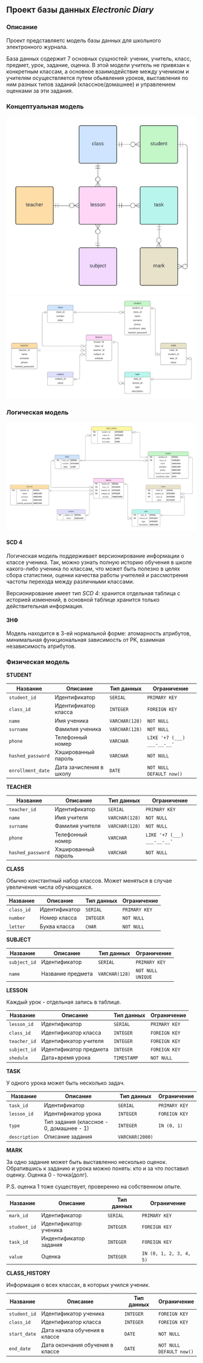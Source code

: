 ## Проект базы данных *Electronic Diary*

### Описание

Проект представляетс модель базы данных для школьного электронного журнала.

База данных содержит 7 основных сущностей: ученик, учитель, класс, предмет, урок, задание, оценка. В этой модели
учитель не привязан к конкретным классам, а основное взаимодействие между учеником и учителям осуществляется путем
обьявления уроков, выставления по ним разных типов заданий (классное/домашнее) и управлением оценками за эти задания.

### Концептуальная модель

![concept](scheme/concept.jpeg)
![concept](scheme/full_concept.jpeg)

### Логическая модель

![concept](scheme/logic.jpeg)

#### SCD 4

Логическая модель поддерживает версионирование информации о классе ученика. Так, можно узнать полную историю обучения
в школе какого-либо ученика по классам, что может быть полезно в целях сбора статистики, оценки качества работы учителей
и рассмотрения частоты перехода между различными классами.

Версионирование имеет тип *SCD 4*: хранится отдельная таблица с историей изменений, в основной таблице хранится только
действительная информация.

#### 3НФ

Модель находится в 3-ей нормальной форме: атомарность атрибутов, минимальная функциональная зависимость от PK,
взаимная независимость атрибутов.

### Физическая модель

**STUDENT**

| Название          | Описание                | Тип данных     | Ограничение                     |
|-------------------|-------------------------|----------------|---------------------------------|
| `student_id`      | Идентификатор           | `SERIAL`       | `PRIMARY KEY`                   |
| `class_id`        | Идентификатор класса    | `INTEGER`      | `FOREIGN KEY`                   |
| `name`            | Имя ученика             | `VARCHAR(128)` | `NOT NULL`                      |
| `surname`         | Фамилия ученика         | `VARCHAR(128)` | `NOT NULL`                      |
| `phone`           | Телефонный номер        | `VARCHAR`      | `LIKE '+7 (___) ___-__-__'`     |
| `hashed_password` | Хэшированный пароль     | `VARCHAR`      | `NOT NULL`                      |
| `enrollment_date` | Дата зачисления в школу | `DATE`         | `NOT NULL`<br/> `DEFAULT now()` |

**TEACHER**

| Название          | Описание            | Тип данных     | Ограничение                 |
|-------------------|---------------------|----------------|-----------------------------|
| `teacher_id`      | Идентификатор       | `SERIAL`       | `PRIMARY KEY`               |
| `name`            | Имя учителя         | `VARCHAR(128)` | `NOT NULL`                  |
| `surname`         | Фамилия учителя     | `VARCHAR(128)` | `NOT NULL`                  |
| `phone`           | Телефонный номер    | `VARCHAR`      | `LIKE '+7 (___) ___-__-__'` |
| `hashed_password` | Хэшированный пароль | `VARCHAR`      | `NOT NULL`                  |

**CLASS**

Обычно константный набор классов. Может меняться в случае увеличения числа обучающихся.

| Название   | Описание      | Тип данных | Ограничение   |
|------------|---------------|------------|---------------|
| `class_id` | Идентификатор | `SERIAL`   | `PRIMARY KEY` |
| `number`   | Номер класса  | `INTEGER`  | `NOT NULL`    |
| `letter`   | Буква класса  | `CHAR`     | `NOT NULL`    |

**SUBJECT**

| Название     | Описание          | Тип данных     | Ограничение              |
|--------------|-------------------|----------------|--------------------------|
| `subject_id` | Идентификатор     | `SERIAL`       | `PRIMARY KEY`            |
| `name`       | Название предмета | `VARCHAR(128)` | `NOT NULL`<br/> `UNIQUE` |

**LESSON**

Каждый урок - отдельная запись в таблице.

| Название     | Описание               | Тип данных  | Ограничение   |
|--------------|------------------------|-------------|---------------|
| `lesson_id`  | Идентификатор          | `SERIAL`    | `PRIMARY KEY` |
| `class_id`   | Идентификатор класса   | `INTEGER`   | `FOREIGN KEY` |
| `teacher_id` | Идентификатор учителя  | `INTEGER`   | `FOREIGN KEY` |
| `subject_id` | Идентификатор предмета | `INTEGER`   | `FOREIGN KEY` |
| `shedule`    | Дата+время урока       | `TIMESTAMP` | `NOT NULL`    |

**TASK**

У одного урока может быть несколько задач.

| Название      | Описание                                 | Тип данных      | Ограничение   |
|---------------|------------------------------------------|-----------------|---------------|
| `task_id`     | Идентификатор                            | `SERIAL`        | `PRIMARY KEY` |
| `lesson_id`   | Идентификатор урока                      | `INTEGER`       | `FOREIGN KEY` |
| `type`        | Тип задания (классное - 0, домашнее - 1) | `INTEGER`       | `IN (0, 1)`   |
| `description` | Описание задания                         | `VARCHAR(2000)` |               |

**MARK**

За одно задание может быть выставленно несколько оценок. Обратившись к заданию и урока можно понять: кто и за что
поставил
оценку. Оценка 0 - точка(долг).

P.S. оценка 1 тоже существует, проверенно на собственном опыте.

| Название     | Описание               | Тип данных | Ограничение             |
|--------------|------------------------|------------|-------------------------|
| `mark_id`    | Идентификатор          | `SERIAL`   | `PRIMARY KEY`           |
| `student_id` | Идентификатор ученика  | `INTEGER`  | `FOREIGN KEY`           |
| `task_id`    | Индентификатор задания | `INTEGER`  | `FOREIGN KEY`           |
| `value`      | Оценка                 | `INTEGER`  | `IN (0, 1, 2, 3, 4, 5)` |

**CLASS_HISTORY**

Информация о всех классах, в которых учился ученик.

| Название     | Описание                         | Тип данных | Ограничение                     |
|--------------|----------------------------------|------------|---------------------------------|
| `student_id` | Идентификатор ученика            | `INTEGER`  | `FOREIGN KEY`                   |
| `class_id`   | Идентификатор класса             | `INTEGER`  | `FOREIGN KEY`                   |
| `start_date` | Дата начала обучения в классе    | `DATE`     | `NOT NULL`                      |
| `end_date`   | Дата окончания обучения в классе | `DATE`     | `NOT NULL`<br/> `DEFAULT now()` |
